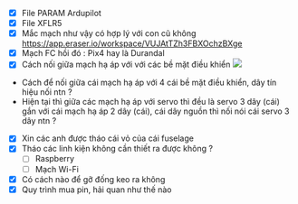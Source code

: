 - [x] File PARAM Ardupilot
- [x] File XFLR5 
- [x] Mắc mạch như vậy có hợp lý với con cũ không 
https://app.eraser.io/workspace/VUJAtTZh3FBXOchzBXge
- [x] Mạch FC hồi đó : Pix4 hay là Durandal
- [x] Cách nối giữa mạch hạ áp với với các bề mặt điều khiển 
![](https://i.imgur.com/H4LvBzL.png)
- Cách để nối giữa cái mạch hạ áp với 4 cái bề mặt điều khiển, dây tín hiệu nối ntn ?
- Hiện tại thì giữa các mạch hạ áp với servo thì đều là servo 3 dây (cái) gắn với cái mạch hạ áp 2 dây (cái), cái dây nguồn thì nối nói cái servo 3 dây ntn ?
- [x] Xin các anh được tháo cái vỏ của cái fuselage
- [x] Tháo các linh kiện không cần thiết ra được không ?
	- [ ] Raspberry
	- [ ] Mạch Wi-Fi
- [x] Có cách nào để gỡ đống keo ra không
- [x] Quy trình mua pin, hải quan như thế nào
